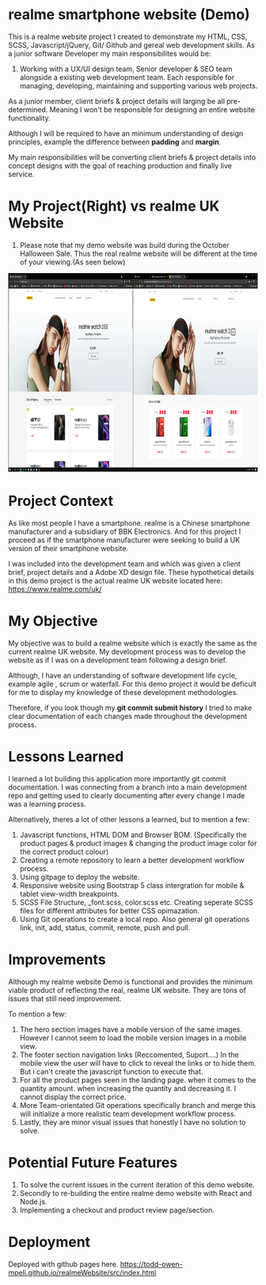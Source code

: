 # realme smartphone website (Demo)
This is a realme website project I created to demonstrate my HTML, CSS, SCSS, Javascript/jQuery, Git/ Github and gereal web development skills.
As a junior software Developer my main responsibilites would be:

1. Working with a UX/UI design team, Senior developer & SEO team alongside a existing web development team. Each responsible for managing, developing, maintaining and supporting 
various web projects.

As a junior member, client briefs & project details will larging be all pre-determined. Meaning I won't be responsible for designing an entire website functionality.

Although I will be required to have an minimum understanding of design principles, example the difference between **padding** and **margin**.

My main responsibilities will be converting client briefs & project details into concept designs with the goal of reaching production and finally live service. 

# My Project(Right) vs realme UK Website

1. Please note that my demo website was build during the October Halloween Sale. Thus the real realme website will be different at the time of your viewing.(As seen below)

<img src="src/img/realme%20website%20Product%20Images.png" width="100%" height="400px">

# Project Context
As like most people I have a smartphone. realme is a Chinese smartphone manufacturer and a subsidiary of BBK Electronics. And for this project I proceed as if the smartphone manufacturer were seeking to build a UK version of their smartphone website.

I was included into the development team and which was given a client brief, project details and a Adobe XD design file. These hypothetical details in this demo project is the actual realme UK website located here: https://www.realme.com/uk/

# My Objective
My objective was to build a realme website which is exactly the same as the current realme UK website. My development process was to develop the website as if I was on a development team following a design brief.

Although, I have an understanding of software development life cycle, example agile , scrum or waterfall. For this demo project it would be deficult for me to display my knowledge of these development methodologies.

Therefore, if you look though my **git commit submit history** I tried to make clear documentation of each changes made throughout the development process.

# Lessons Learned
I learned a lot building this application more importantly git commit documentation. I was connecting from a branch into a main development repo and getting used to clearly documenting after every change I made was a learning process.

Alternatively, theres a lot of other lessons a learned, but to mention a few:

1. Javascript functions, HTML DOM and Browser BOM. (Specifically the product pages & product images & changing the product image color for the correct product colour)
2. Creating a remote repository to learn a better development workflow process.
3. Using gitpage to deploy the website.
4. Responsive website using Bootstrap 5 class intergration for mobile & tablet view-width breakpoints.
5. SCSS File Structure, _font.scss, color.scss etc. Creating seperate SCSS files for different attributes for better CSS opimazation.
6. Using Git operations to create a local repo. Also general git operations link, init, add, status, commit, remote, push and pull.

# Improvements
Although my realme website Demo is functional and provides the minimum viable product of reflecting the real, realme UK website. They are tons of issues that still need improvement.

To mention a few:

1. The hero section images have a mobile version of the same images. However I cannot seem to load the mobile version images in a mobile view.
2. The footer section navigation links (Reccomented, Suport....) In the mobile view the user will have to click to reveal the links or to hide them. But i can't create the javascript function to execute that.
3. For all the product pages seen in the landing page. when it comes to the quantity amount. when increasing the quantity and decreasing it. I cannot display the correct price.
4. More Team-orientated Git operations specifically branch and merge this will initialize a more realistic team development workflow process.
5. Lastly, they are minor visual issues that honestly I have no solution to solve.

# Potential Future Features

1. To solve the current issues in the current iteration of this demo website.
2. Secondly to re-building the entire realme demo website with React and Node.js. 
3. Implementing a checkout and product review page/section. 

# Deployment
Deployed with github pages here.
https://todd-owen-mpeli.github.io/realmeWebsite/src/index.html
